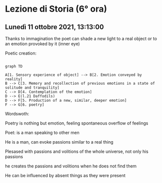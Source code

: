 #  Lezione di Storia (6° ora)
## Lunedì 11 ottobre 2021, 13:13:00

Thanks to immagination the poet can shade a new light to a real object or to an emotion provoked by it (inner eye)

Poetic creation:
```mermaid

graph TD

A[1. Sensory experience of object] --> B[2. Emotion conveyed by reality]
B --> C[3. Memory and recollection of previous emotions in a state of solitude and tranquility]
C --> D[4. Contemplation of the emotion]
D --> E(l.21 Daffodils) 
D --> F[5. Production of a new, similar, deeper emotion]
F --> G[6. poetry] 
```

Wordswoth:

Poetry is nothing but emotion, feeling
spontaneous overflow of feelings

Poet: is a man speaking to other men

He is a man, can evoke passions similar to a real thing

Plesased with passions and volitions of the whole universe, not only his passions

he creates the passions and volitions when he does not find them

He can be influenced by absent things as they were present
<!--stackedit_data:
eyJoaXN0b3J5IjpbMTE1MTI2MzU0MCwtMTI0OTY4NDg5MV19
-->